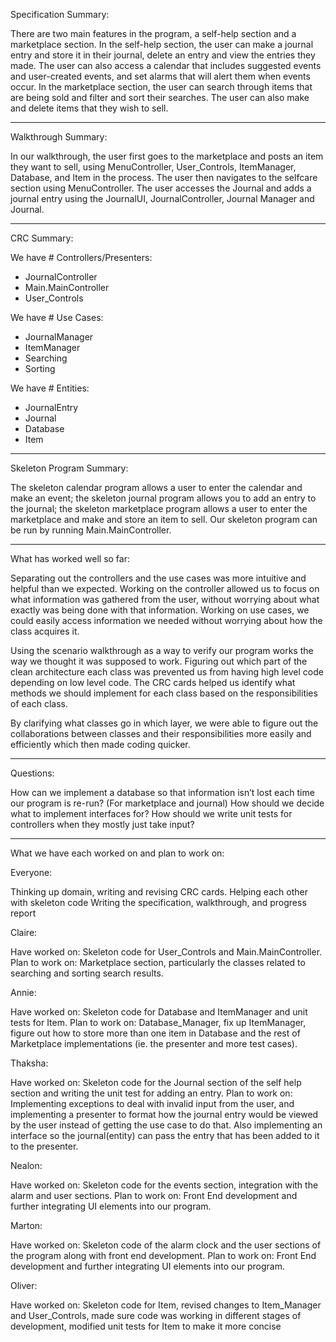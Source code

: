 Specification Summary:

There are two main features in the program, a self-help section and a marketplace section. In the self-help section, the user can make a journal entry and store it in their journal, delete an entry and view the entries they made. The user can also access a calendar that includes suggested events and user-created events, and set alarms that will alert them when events occur. In the marketplace section, the user can search through items that are being sold and filter and sort their searches. The user can also make and delete items that they wish to sell. 

------

Walkthrough Summary:

In our walkthrough, the user first goes to the marketplace and posts an item they want to sell, using MenuController, User_Controls, ItemManager, Database, and Item in the process. The user then navigates to the selfcare section using MenuController. The user accesses the Journal and adds a journal entry using the JournalUI, JournalController, Journal Manager and Journal.

------

CRC Summary:

We have # Controllers/Presenters:
  - JournalController
  - Main.MainController
  - User_Controls

We have # Use Cases:
  - JournalManager
  - ItemManager
  - Searching
  - Sorting

We have # Entities:
  - JournalEntry
  - Journal
  - Database
  - Item

------

Skeleton Program Summary:

The skeleton calendar program allows a user to enter the calendar and make an event; the skeleton journal program allows you to add an entry to the journal; the skeleton marketplace program allows a user to enter the marketplace and make and store an item to sell. Our skeleton program can be run by running Main.MainController. 

------

What has worked well so far:

Separating out the controllers and the use cases was more intuitive and helpful than we expected. Working on the controller allowed us to focus on what information was gathered from the user, without worrying about what exactly was being done with that information. Working on use cases, we could easily access information we needed without worrying about how the class acquires it.

Using the scenario walkthrough as a way to verify our program works the way we thought it was supposed to work. Figuring out which part of the clean architecture each class was prevented us from having high level code depending on low level code. The CRC cards helped us identify what methods we should implement for each class based on the responsibilities of each class.

By clarifying what classes go in which layer, we were able to figure out the collaborations between classes and their responsibilities more easily and efficiently which then made coding quicker.

------

Questions:

How can we implement a database so that information isn’t lost each time our program is re-run? (For marketplace and journal) 
How should we decide what to implement interfaces for? 
How should we write unit tests for controllers when they mostly just take input? 

------

What we have each worked on and plan to work on:

Everyone:

Thinking up domain, writing and revising CRC cards. 
Helping each other with skeleton code
Writing the specification, walkthrough, and progress report

Claire:

Have worked on: Skeleton code for User_Controls and Main.MainController.
Plan to work on: Marketplace section, particularly the classes related to searching and sorting search results. 

Annie:

Have worked on: Skeleton code for Database and ItemManager and unit tests for Item.
Plan to work on: Database_Manager, fix up ItemManager, figure out how to store more than one item in Database and the rest of Marketplace implementations (ie. the presenter and more test cases).

Thaksha:

Have worked on: Skeleton code for the Journal section of the self help section and writing the unit test for adding an entry.
Plan to work on: Implementing exceptions to deal with invalid input from the user, and implementing a presenter to format how the journal entry would be viewed by the user instead of getting the use case to do that. Also implementing an interface so the journal(entity) can pass the entry that has been added to it to the presenter.

Nealon:

Have worked on: Skeleton code for the events section, integration with the alarm and user sections. 
Plan to work on: Front End development and further integrating UI elements into our program.

Marton:

Have worked on: Skeleton code of the alarm clock and the user sections of the program along with front end development.
Plan to work on: Front End development and further integrating UI elements into our program.

Oliver: 

Have worked on: Skeleton code for Item, revised changes to Item_Manager and User_Controls, made sure code was working in different stages of development, modified unit tests for Item to make it more concise
